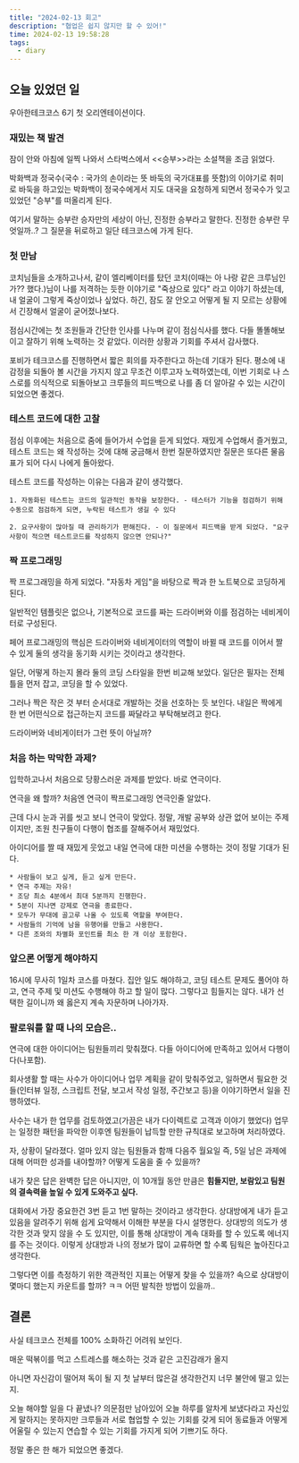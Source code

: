 ```yaml
---
title: "2024-02-13 회고"
description: "협업은 쉽지 않지만 할 수 있어!"
time: 2024-02-13 19:58:28
tags:
  - diary
---
```


## 오늘 있었던 일

우아한테크코스 6기 첫 오리엔테이션이다. 

### 재밌는 책 발견

잠이 안와 아침에 일찍 나와서 스타벅스에서 <<승부>>라는 소설책을 조금 읽었다.

박화백과 정국수(국수 : 국가의 손이라는 뜻 바둑의 국가대표를 뜻함)의 이야기로 취미로 바둑을 하고있는 박화백이 정국수에게서 지도 대국을 요청하게 되면서 정국수가 잊고 있었던 "승부"를 떠올리게 된다.

여기서 말하는 승부란 승자만의 세상이 아닌, 진정한 승부라고 말한다. 진정한 승부란 무엇일까..? 그 질문을 뒤로하고 일단 테크코스에 가게 된다.

### 첫 만남

코치님들을 소개하고나서, 같이 엘리베이터를 탔던 코치(이때는 아 나랑 같은 크루님인가?? 했다.)님이 나를 저격하는 듯한 이야기로 "죽상으로 있다" 라고 이야기 하셨는데, 내 얼굴이 그렇게 죽상이었나 싶었다. 하긴, 잠도 잘 안오고 어떻게 될 지 모르는 상황에서 긴장해서 얼굴이 굳어졌나보다.

점심시간에는 첫 조원들과 간단한 인사를 나누며 같이 점심식사를 했다. 다들 똘똘해보이고 잘하기 위해 노력하는 것 같았다. 이러한 상황과 기회를 주셔서 감사했다.

포비가 테크코스를 진행하면서 짧은 회의를 자주한다고 하는데 기대가 된다. 평소에 내 감정을 되돌아 볼 시간을 가지지 않고 무조건 이루고자 노력하였는데, 이번 기회로 나 스스로를 의식적으로 되돌아보고 크루들의 피드백으로 나를 좀 더 알아갈 수 있는 시간이 되었으면 좋겠다.

### 테스트 코드에 대한 고찰

점심 이후에는 처음으로 줌에 들어가서 수업을 듣게 되었다. 재밌게 수업해서 즐거웠고, 테스트 코드는 왜 작성하는 것에 대해 궁금해서 한번 질문하였지만 질문은 또다른 물음표가 되어 다시 나에게 돌아왔다.

테스트 코드를 작성하는 이유는 다음과 같이 생각했다.

``` title="테스트 코드를 작성하는 이유"
1. 자동화된 테스트는 코드의 일관적인 동작을 보장한다. - 테스터가 기능을 점검하기 위해 수동으로 점검하게 되면, 누락된 테스트가 생길 수 있다

2. 요구사항이 많아질 때 관리하기가 편해진다. - 이 질문에서 피드백을 받게 되었다. "요구사항이 적으면 테스트코드를 작성하지 않으면 안되나?"
```

### 짝 프로그래밍

짝 프로그래밍을 하게 되었다. "자동차 게임"을 바탕으로 짝과 한 노트북으로 코딩하게 된다.

일반적인 템플릿은 없으나, 기본적으로 코드를 짜는 드라이버와 이를 점검하는 네비게이터로 구성된다.

페어 프로그래밍의 핵심은 드라이버와 네비게이터의 역할이 바뀔 때 코드를 이어서 짤 수 있게 둘의 생각을 동기화 시키는 것이라고 생각한다.

일단, 어떻게 하는지 몰라 둘의 코딩 스타일을 한번 비교해 보았다. 일단은 필자는 전체 틀을 먼저 잡고, 코딩을 할 수 있었다.

그러나 짝은 작은 것 부터 순서대로 개발하는 것을 선호하는 듯 보인다. 내일은 짝에게 한 번 어떤식으로 접근하는지 코드를 짜달라고 부탁해보려고 한다.

드라이버와 네비게이터가 그런 뜻이 아닐까?

### 처음 하는 막막한 과제?

입학하고나서 처음으로 당황스러운 과제를 받았다. 바로 연극이다.

연극을 왜 할까? 처음엔 연극이 짝프로그래밍 연극인줄 알았다.

근데 다시 눈과 귀를 씻고 보니 연극이 맞았다. 정말, 개발 공부와 상관 없어 보이는 주제이지만, 조원 친구들이 다행이 협조를 잘해주어서 재밌었다.

아이디어를 짤 때 재밌게 웃었고 내일 연극에 대한 미션을 수행하는 것이 정말 기대가 된다.

```
* 사람들이 보고 싶게, 듣고 싶게 만든다.
* 연극 주제는 자유!
* 조당 최소 4분에서 최대 5분까지 진행한다.
* 5분이 지나면 강제로 연극을 종료한다.
* 모두가 무대에 골고루 나올 수 있도록 역할을 부여한다.
* 사람들의 기억에 남을 유행어를 만들고 사용한다.
* 다른 조와의 차별화 포인트를 최소 한 개 이상 포함한다.
```

### 앞으론 어떻게 해야하지

16시에 무사히 1일차 코스를 마쳤다. 집안 일도 해야하고, 코딩 테스트 문제도 풀어야 하고, 연극 주제 및 미션도 수행해야 하고 할 일이 많다. 그렇다고 힘들지는 않다. 내가 선택한 길이니까 왜 옳은지 계속 자문하며 나아가자.

### 팔로워를 할 때 나의 모습은..

연극에 대한 아이디어는 팀원들끼리 맞춰졌다. 다들 아이디어에 만족하고 있어서 다행이다(나포함).

회사생활 할 때는 사수가 아이디어나 업무 계획을 같이 맞춰주었고, 일하면서 필요한 것들(인터뷰 일정, 스크립트 전달, 보고서 작성 일정, 주간보고 등)을 이야기하면서 일을 진행하였다.

사수는 내가 한 업무를 검토하였고(가끔은 내가 다이렉트로 고객과 이야기 했었다) 업무는 일정한 패턴을 파악한 이후엔 팀원들이 납득할 만한 규칙대로 보고하며 처리하였다.

자, 상황이 달라졌다. 얼마 있지 않는 팀원들과 함깨 다음주 월요일 즉, 5일 남은 과제에 대해 어떠한 성과를 내야할까? 어떻게 도움을 줄 수 있을까?

내가 찾은 답은 완벽한 답은 아니지만, 이 10개월 동안 만큼은 **힘들지만, 보람있고 팀원의 결속력을 높일 수 있게 도와주고 싶다.**

대화에서 가장 중요한건 3번 듣고 1번 말하는 것이라고 생각한다. 상대방에게 내가 듣고 있음을 알려주기 위해 쉽게 요약해서 이해한 부분을 다시 설명한다. 상대방의 의도가 생각한 것과 맞지 않을 수 도 있지만, 이를 통해 상대방이 계속 대화를 할 수 있도록 에너지를 주는 것이다. 이렇게 상대방과 나의 정보가 많이 교류하면 할 수록 팀웍은 높아진다고 생각한다. 

그렇다면 이를 측정하기 위한 객관적인 지표는 어떻게 찾을 수 있을까? 속으로 상대방이 몇마디 했는지 카운트를 할까? ㅋㅋ 어떤 발칙한 방법이 있을까.. 

## 결론

사실 테크코스 전체를 100% 소화하긴 어려워 보인다. 

매운 떡볶이를 먹고 스트레스를 해소하는 것과 같은 고진감래가 올지

아니면 자신감이 떨어져 독이 될 지 첫 날부터 많은걸 생각한건지 너무 불안에 떨고 있는지. 

오늘 해야할 일을 다 끝냈나? 의문점만 남아있어 오늘 하루를 알차게 보냈다라고 자신있게 말하지는 못하지만 크루들과 서로 협업할 수 있는 기회를 갖게 되어 동료들과 어떻게 어울릴 수 있는지 연습할 수 있는 기회를 가지게 되어 기쁘기도 하다.

정말 좋은 한 해가 되었으면 좋겠다.